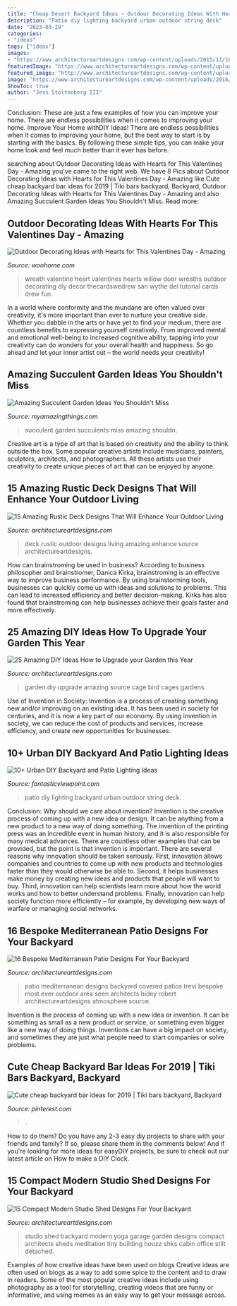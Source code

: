```yaml
---
title: "Cheap Desert Backyard Ideas ~ Outdoor Decorating Ideas With Hearts For This Valentines Day"
description: "Patio diy lighting backyard urban outdoor string deck"
date: "2023-03-29"
categories:
- "ideas"
tags: ["ideas"]
images:
- "https://www.architectureartdesigns.com/wp-content/uploads/2015/11/16-Bespoke-Mediterranean-Patio-Designs-For-Your-Backyard-10-630x419.jpg"
featuredImage: "https://www.architectureartdesigns.com/wp-content/uploads/2014/08/15-Compact-Modern-Studio-Shed-Designs-For-Your-Backyard-7-630x840.jpg"
featured_image: "http://www.architectureartdesigns.com/wp-content/uploads/2014/02/1430.jpg"
image: "https://www.architectureartdesigns.com/wp-content/uploads/2016/10/15-Amazing-Rustic-Deck-Designs-That-Will-Enhance-Your-Outdoor-Living-13.jpg"
ShowToc: true
author: "Jess Stoltenberg III"
---
```



Conclusion: These are just a few examples of how you can improve your home. There are endless possibilities when it comes to improving your home.
Improve Your Home withDIY Ideas!
There are endless possibilities when it comes to improving your home, but the best way to start is by starting with the basics. By following these simple tips, you can make your home look and feel much better than it ever has before.

	

		
searching about Outdoor Decorating Ideas with Hearts for This Valentines Day - Amazing you've came to the right web. We have 8 Pics about Outdoor Decorating Ideas with Hearts for This Valentines Day - Amazing like Cute cheap backyard bar ideas for 2019 | Tiki bars backyard, Backyard, Outdoor Decorating Ideas with Hearts for This Valentines Day - Amazing and also Amazing Succulent Garden Ideas You Shouldn&#039;t Miss. Read more:
		
    
## Outdoor Decorating Ideas With Hearts For This Valentines Day - Amazing

<img loading=lazy src="https://www.woohome.com/wp-content/uploads/2017/01/Valentines-day-outdoor-decor-16.jpg" onerror="this.onerror=null;this.src='https://tse3.mm.bing.net/th?id=OIP.Fjf8lZi04QSGieVgoioWRAHaKq&amp;pid=15.1';" alt="Outdoor Decorating Ideas with Hearts for This Valentines Day - Amazing">

_Source: woohome.com_

>wreath valentine heart valentines hearts willow door wreaths outdoor decorating diy decor thecardswedrew san wythe del tutorial cards drew fun. 

	

In a world where conformity and the mundane are often valued over creativity, it's more important than ever to nurture your creative side. Whether you dabble in the arts or have yet to find your medium, there are countless benefits to expressing yourself creatively. From improved mental and emotional well-being to increased cognitive ability, tapping into your creativity can do wonders for your overall health and happiness. So go ahead and let your inner artist out – the world needs your creativity!

    
## Amazing Succulent Garden Ideas You Shouldn&#039;t Miss

<img loading=lazy src="http://myamazingthings.com/wp-content/uploads/2017/04/succulents.jpg" onerror="this.onerror=null;this.src='https://tse1.mm.bing.net/th?id=OIP.39KkMY20fjxQX7ayw8h8pwHaLH&amp;pid=15.1';" alt="Amazing Succulent Garden Ideas You Shouldn&#039;t Miss">

_Source: myamazingthings.com_

>succulent garden succulents miss amazing shouldn. 

	

Creative art is a type of art that is based on creativity and the ability to think outside the box. Some popular creative artists include musicians, painters, sculptors, architects, and photographers. All these artists use their creativity to create unique pieces of art that can be enjoyed by anyone.

    
## 15 Amazing Rustic Deck Designs That Will Enhance Your Outdoor Living

<img loading=lazy src="https://www.architectureartdesigns.com/wp-content/uploads/2016/10/15-Amazing-Rustic-Deck-Designs-That-Will-Enhance-Your-Outdoor-Living-13.jpg" onerror="this.onerror=null;this.src='https://tse4.mm.bing.net/th?id=OIP.iR-rurZDDeYyfnKewpMWMQHaFj&amp;pid=15.1';" alt="15 Amazing Rustic Deck Designs That Will Enhance Your Outdoor Living">

_Source: architectureartdesigns.com_

>deck rustic outdoor designs living amazing enhance source architectureartdesigns. 

	

How can brainstroming be used in business?
According to business philosopher and brainstromer, Danica Kirka, brainstroming is an effective way to improve business performance. By using brainstorming tools, businesses can quickly come up with ideas and solutions to problems. This can lead to increased efficiency and better decision-making. Kirka has also found that brainstroming can help businesses achieve their goals faster and more effectively.

    
## 25 Amazing DIY Ideas How To Upgrade Your Garden This Year

<img loading=lazy src="http://www.architectureartdesigns.com/wp-content/uploads/2014/02/1430.jpg" onerror="this.onerror=null;this.src='https://tse1.mm.bing.net/th?id=OIP.Wohxblskq_Y4W8YimXKZygHaJ2&amp;pid=15.1';" alt="25 Amazing DIY Ideas How to Upgrade your Garden this Year">

_Source: architectureartdesigns.com_

>garden diy upgrade amazing source cage bird cages gardens. 

	

Use of Invention in Society:
Invention is a process of creating something new and/or improving on an existing idea. It has been used in society for centuries, and it is now a key part of our economy. By using invention in society, we can reduce the cost of products and services, increase efficiency, and create new opportunities for businesses.

    
## 10+ Urban DIY Backyard And Patio Lighting Ideas

<img loading=lazy src="http://www.fantasticviewpoint.com/wp-content/uploads/2016/09/b1bbce373954dea694e7a01789a5f750-634x950.png" onerror="this.onerror=null;this.src='https://tse4.mm.bing.net/th?id=OIP.qsbutVBunwKXJytYdNjruwHaLG&amp;pid=15.1';" alt="10+ Urban DIY Backyard and Patio Lighting Ideas">

_Source: fantasticviewpoint.com_

>patio diy lighting backyard urban outdoor string deck. 

	

Conclusion: Why should we care about invention?
Invention is the creative process of coming up with a new idea or design. It can be anything from a new product to a new way of doing something. The invention of the printing press was an incredible event in human history, and it is also responsible for many medical advances. There are countless other examples that can be provided, but the point is that invention is important.
There are several reasons why innovation should be taken seriously. First, innovation allows companies and countries to come up with new products and technologies faster than they would otherwise be able to. Second, it helps businesses make money by creating new ideas and products that people will want to buy. Third, innovation can help scientists learn more about how the world works and how to better understand problems. Finally, innovation can help society function more efficiently – for example, by developing new ways of warfare or managing social networks.

    
## 16 Bespoke Mediterranean Patio Designs For Your Backyard

<img loading=lazy src="https://www.architectureartdesigns.com/wp-content/uploads/2015/11/16-Bespoke-Mediterranean-Patio-Designs-For-Your-Backyard-10-630x419.jpg" onerror="this.onerror=null;this.src='https://tse3.mm.bing.net/th?id=OIP.7UStBblOInSX16sAnLrrrAHaE7&amp;pid=15.1';" alt="16 Bespoke Mediterranean Patio Designs For Your Backyard">

_Source: architectureartdesigns.com_

>patio mediterranean designs backyard covered patios trevi bespoke most ever outdoor area seen architects hidey robert architectureartdesigns atmosphere source. 

	

Invention is the process of coming up with a new idea or invention. It can be something as small as a new product or service, or something even bigger like a new way of doing things. Inventions can have a big impact on society, and sometimes they are just what people need to start companies or solve problems.

    
## Cute Cheap Backyard Bar Ideas For 2019 | Tiki Bars Backyard, Backyard

<img loading=lazy src="https://i.pinimg.com/736x/ec/e7/fb/ece7fb28cacdb21795c624174e498f2a.jpg" onerror="this.onerror=null;this.src='https://tse2.mm.bing.net/th?id=OIP.cHhU8HGguZjgQ0jjhWvvnAHaJ4&amp;pid=15.1';" alt="Cute cheap backyard bar ideas for 2019 | Tiki bars backyard, Backyard">

_Source: pinterest.com_

>. 

	

How to do them?
Do you have any 2-3 easy diy projects to share with your friends and family? If so, please share them in the comments below! And if you're looking for more ideas for easyDIY projects, be sure to check out our latest article on How to make a DIY Clock.

    
## 15 Compact Modern Studio Shed Designs For Your Backyard

<img loading=lazy src="https://www.architectureartdesigns.com/wp-content/uploads/2014/08/15-Compact-Modern-Studio-Shed-Designs-For-Your-Backyard-7-630x840.jpg" onerror="this.onerror=null;this.src='https://tse1.mm.bing.net/th?id=OIP.SJbGhoGxhcDllfgjXBWWMwHaJ4&amp;pid=15.1';" alt="15 Compact Modern Studio Shed Designs For Your Backyard">

_Source: architectureartdesigns.com_

>studio shed backyard modern yoga garage garden designs compact architects sheds meditation tiny building houzz shks cabin office stilt detached. 

	

Examples of how creative ideas have been used on blogs
Creative ideas are often used on blogs as a way to add some spice to the content and to draw in readers. Some of the most popular creative ideas include using photography as a tool for storytelling, creating videos that are funny or informative, and using memes as an easy way to get your message across.

